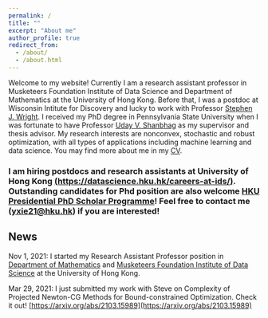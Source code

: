 ```yaml
---
permalink: /
title: ""
excerpt: "About me"
author_profile: true
redirect_from: 
  - /about/
  - /about.html
---
```



Welcome to my website! Currently I am a research assistant professor in Musketeers Foundation Institute of Data Science and Department of Mathematics at the University of Hong Kong. Before that, I was a postdoc at Wisconsin Intitute for Discovery and lucky to work with Professor [Stephen J. Wright](http://pages.cs.wisc.edu/~swright/). I received my PhD degree in Pennsylvania State University when I was fortunate to have Professor [Uday V. Shanbhag](http://www.personal.psu.edu/vvs3/) as my supervisor and thesis advisor. My research interests are nonconvex, stochastic and robust optimization, with all types of applications including machine learning and data science. You may find more about me in my [CV](https://yue-xie.github.io/files/CV_YueXie_2022.pdf).

### I am hiring postdocs and research assistants at University of Hong Kong [(https://datascience.hku.hk/careers-at-ids/)](https://datascience.hku.hk/careers-at-ids/). Outstanding candidates for Phd position are also welcome [HKU Presidential PhD Scholar Programme](https://gradsch.hku.hk/gradsch/prospective-students/scholarship-funding-and-fees#1)! Feel free to contact me (yxie21@hku.hk) if you are interested! 

## News

Nov 1, 2021: I started my Research Assistant Professor position in [Department of Mathematics](https://hkumath.hku.hk/web/index.php) and [Musketeers Foundation Institute of Data Science](https://datascience.hku.hk) at the University of Hong Kong.

Mar 29, 2021: I just submitted my work with Steve on Complexity of Projected Newton-CG Methods for Bound-constrained Optimization. Check it out! [https://arxiv.org/abs/2103.15989](https://arxiv.org/abs/2103.15989)
